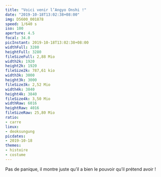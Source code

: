```yaml
---
title: "Voici venir l’Angyo Onshi !"
date: "2019-10-18T13:02:38+08:00"
img: D5600_001878
speed: 1/640 s
iso: 100
aperture: 4.5
focal: 34.0
picInstant: 2019-10-18T13:02:38+08:00
widthFull: 3280
heightFull: 3280
fileSizeFull: 2,88 Mio
width2k: 1920
height2k: 1920
fileSize2k: 787,61 kio
width3k: 3000
height3k: 3000
fileSize3k: 2,52 Mio
width4k: 3840
height4k: 3840
fileSize4k: 3,50 Mio
widthRaw: 6016
heightRaw: 4016
fileSizeRaw: 25,80 Mio
ratio:
- carre
lieux:
- deoksungung
picdates:
- 2019-10-18
themes:
- histoire
- costume
---
```


Pas de panique, il montre juste qu’il a bien le pouvoir qu’il prétend avoir !
